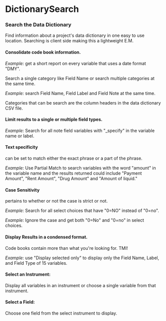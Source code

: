 # DictionarySearch
<h3>Search the Data Dictionary</h3>

<p>Find information about a project's data dictionary in one easy to use location.  
Searching is client side making this a lightweight E.M.</p> 

<h4>Consolidate code book information.</h4>
<p><em>Example:</em>  get a short report on every variable that uses a date format "DMY".</p> 

<p>Search a single category like Field Name or search multiple categories at the same time.</p>
<p><em>Example:</em> search Field Name, Field Label and Field Note at the same time.</p>

<p>Categories that can be search are the column headers in the data dictionary CSV file.</p>

<h4>Limit results to a single or multiple field types.</h4>  
<p><em>Example:</em> Search for all note field variables with "_specify" in the variable name or label.</p>

<h4>Text specificity</h4> 
can be set to match either the exact phrase or a part of the phrase.
<p><em>Example:</em> Use Partial Match to search variables with the word "amount" in the variable name and the results returned could include "Payment Amount", "Rent Amount", "Drug Amount" and "Amount of liquid."</p>

<h4>Case Sensitivity</h4>
pertains to whether or not the case is strict or not.
<p><em>Example:</em> Search for all select choices that have "0=NO" instead of "0=no".</p>
<p><em>Example:</em> Ignore the case and get both "0=No" and "0=no" in select choices.</p>

<h4>Display Results in a condensed format.</h4>
<p>Code books contain more than what you're looking for. TMI!</p>
<p><em>Example:</em> use "Display selected only" to display only the Field Name, Label, and Field Type of 15 variables.</p>

<h4>Select an Instrument:</h4>
<p>Display all variables in an instrument or choose a single variable from that instrument.</p>

<h4>Select a Field:</h4>
<p>Choose one field from the select instrument to display.</p>